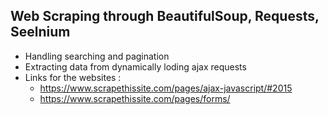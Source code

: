 ## Web Scraping through BeautifulSoup, Requests, Seelnium
- Handling searching and pagination
- Extracting data from dynamically loding ajax requests
- Links for the websites :
  * https://www.scrapethissite.com/pages/ajax-javascript/#2015
  * https://www.scrapethissite.com/pages/forms/

